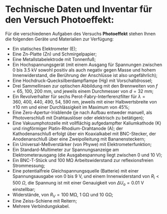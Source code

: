 # Technische Daten und Inventar für den Versuch Photoeffekt:

Für die verschiedenen Aufgaben des Versuchs **Photoeffekt** stehen Ihnen die folgenden Geräte und Materialien zur Verfügung: 

- Ein statisches Elektrometer (E);
- Eine Zn-Platte (Zn) und Schmirgelpapier;
- Eine Metallstabelektrode mit Tonnenfuß;
- Ein Hochspannungsgerät (mit einem Ausgang für Spannungen zwischen 0 bis $3.5\ \mathrm{kV}$ sowohl positiv als auch negativ gegen Masse und hohem Innenwiderstand, die Berührung der Anschlüsse ist also ungefährlich);
- Eine Hochdruck-Quecksilberdampflampe (Hg) mit Vorschaltdrossel;
- Drei Sammellinsen zur optischen Abbildung mit den Brennweiten von $f = 65,\  100,\  200\ \mathrm{mm}$, und jeweils einem Durchmesser von $d = 32\ \mathrm{mm}$;
- Ein Revolverhalter für sechs Perot-Fabry-Interferenzfilter für $\lambda = 360,\ 400, \ 440,\ 490,\ 54,\ 590\ \mathrm{nm}$, jeweils mit einer Halbwertsbreite von $\pm10\ \mathrm{nm}$ und einer Durchlässigkeit im Maximum von 45%;
- Eine Zero-Apertur-Irisblende (je nach Aufbau entweder manuell, als Photoverschluß mit Drahtauslöser oder elektrisch zu betätigen);
- Eine Vakuumphotozelle mit vollflächig aufgedampfter Kaliumkathode (K) und ringförmiger Platin-Rhodium-Drahtanode (A); der Kathodenanschluß erfolgt über ein Koaxialkabel mit BNC-Stecker, der Anodenanschluß über eine Zweipolleitung mit Bananensteckern;
- Ein Universal-Meßverstärker (von Phywe) mit Elektrometerfunktion;
- Ein Standard-Multimeter zur Spannungsanzeige am Elektrometerausgang (die Ausgabespannung liegt zwischen 0 und $10\ \mathrm{V}$);
- Ein BNC-T-Stück und $100\ \mathrm{M\Omega}$ Arbeitswiderstand zur reflexionsfreien Strommessung;
- Eine potentialfreie Gleichspannungsquelle (Batterie) mit einer Spannungsausgabe von 0 bis $9\ \mathrm{V}$, und einem Innenwiderstand von $R_{i}\lt500\ \Omega$, die Spannung ist mit einer Genauigkeit von $\Delta U_{o}=0.01\ \mathrm{V}$ einstellbar;
- Widerstände, von $R_{V}=100\ \mathrm{M\Omega}$, $1\ \mathrm{G\Omega}$ und $10\ \mathrm{G\Omega}$;
- Eine Zeiss-Schiene mit Reitern;
- Mehrere Verbindungskabel.
